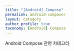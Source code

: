 ```yaml
---
title: "[Android] Compose"
permalink: android-compose/
layout: category
author_profile: true
taxonomy: [Android] Compose
---
```


Android Compose 관련 카테고리
